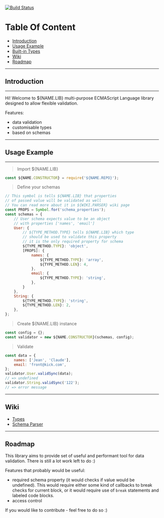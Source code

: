 [![Build Status](https://travis-ci.org/krnik/${NAME.REPO}.svg?branch=master)](https://travis-ci.org/krnik/${NAME.REPO})
# Table Of Content
- [Introduction](#introduction)
- [Usage Example](#usage-example)
- [Built-in Types](#built-in-types)
- [Wiki](#wiki)
- [Roadmap](#roadmap)
***
## Introduction
***
Hi! Welcome to ${NAME.LIB} multi-purpose ECMAScript Language library designed to allow flexible validation.

Features:
- data validation
- customisable types
- based on schemas
<!-- - access controll -->
***
## Usage Example
***
> Import ${NAME.LIB}
```javascript
const ${NAME.CONSTRUCTOR} = require('${NAME.REPO}');
```
> Define your schemas
```javascript
// This symbol is tells ${NAME.LIB} that properties
// of passed value will be validated as well
// You can read more about it in ${WIKI.PARSER} wiki page
const PROPS = Symbol.for('schema_properties');
const schemas = {
    // User schema expects value to be an object
    // with properties ['names', 'email']
    User: {
        // ${TYPE_METHOD.TYPE} tells ${NAME.LIB} which type
        // should be used to validate this property
        // it is the only required property for schema
        ${TYPE_METHOD.TYPE}: 'object',
        [PROPS]: {
            names: {
                ${TYPE_METHOD.TYPE}: 'array',
                ${TYPE_METHOD.LEN}: 4,
            },
            email: {
                ${TYPE_METHOD.TYPE}: 'string',
            },
        }
    },
    String: {
        ${TYPE_METHOD.TYPE}: 'string',
        ${TYPE_METHOD.LEN}: 2,
    },
};
```
> Create ${NAME.LIB} instance
```javascript
const config = {};
const validator = new ${NAME.CONSTRUCTOR}(schemas, config);
```
> Validate
```javascript
const data = {
    names: ['Jean', 'Claude'],
    email: 'front@kick.com',
};
validator.User.validSync(data);
// => undefined
validator.String.validSync('122');
// => error message
```
***
## Wiki
- [Types](../../wiki/${WIKI.TYPE})
- [Schema Parser](../../wiki/${WIKI.PARSER})
***
## Roadmap
This library aims to provide set of useful and performant tool for data validation. There is still a lot work left to do :)

Features that probably would be useful:
- required schema property (it would checks if value would be undefined). This would require either some kind of callbacks to break checks for current block, or it would require use of `break` statements and labeled code blocks.
- access control

If you would like to contribute - feel free to do so :)
